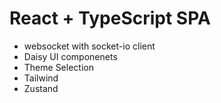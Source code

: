 # React + TypeScript SPA

- websocket with socket-io client
- Daisy UI componenets
- Theme Selection
- Tailwind
- Zustand
